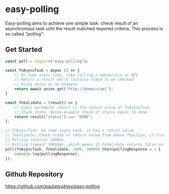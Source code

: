 # easy-polling

Easy-polling aims to achieve one simple task:
check result of an asynchronous task until the result matched required criteria. This process is so called "polling".

## Get Started

```js
const poll = require("easy-polling");

const fnAsyncTask = async () => {
    // Do some async task, like calling a webservice or API
    // Return a result which contains state to be checked
    // Using axios as an example
    return await axios.get("http://domain/api");
}

const fnValidate = (result) => {
    // Input parameter result is the return value of fnAsyncTask
    // Check state, below example check if status equal to done
    return result["status"] === "DONE";
};

// fnAsyncTask: Do some async task, it has a return value
// fnValidate: Check state of return value from above function, if true, return the value, otherwise keep polling
// Polling interval 1000ms
// Polling timeout 30000ms, which means if fnValidate returns false until timeout, polling return null
poll(fnAsyncTask, fnValidate, 1000, 30000).then(pollingResponse = > {
    console.log(pollingResponse);
});
```

## Github Repository

https://github.com/paulatsydney/easy-polling

